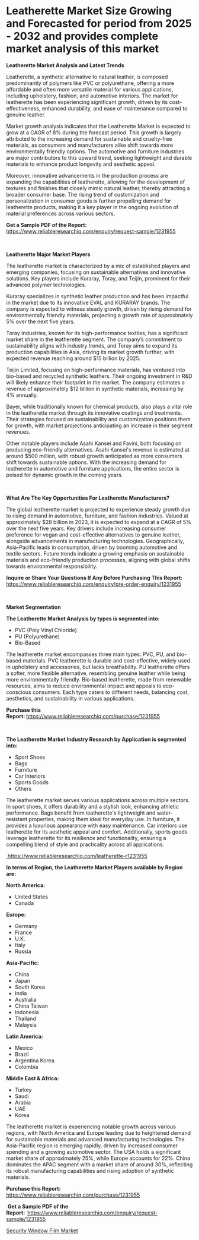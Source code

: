 <p><h1>Leatherette Market Size Growing and Forecasted for period from 2025 - 2032 and provides complete market analysis of this market</h1></p><p><strong>Leatherette Market Analysis and Latest Trends</strong></p>
<p><p>Leatherette, a synthetic alternative to natural leather, is composed predominantly of polymers like PVC or polyurethane, offering a more affordable and often more versatile material for various applications, including upholstery, fashion, and automotive interiors. The market for leatherette has been experiencing significant growth, driven by its cost-effectiveness, enhanced durability, and ease of maintenance compared to genuine leather.</p><p>Market growth analysis indicates that the Leatherette Market is expected to grow at a CAGR of 8% during the forecast period. This growth is largely attributed to the increasing demand for sustainable and cruelty-free materials, as consumers and manufacturers alike shift towards more environmentally friendly options. The automotive and furniture industries are major contributors to this upward trend, seeking lightweight and durable materials to enhance product longevity and aesthetic appeal.</p><p>Moreover, innovative advancements in the production process are expanding the capabilities of leatherette, allowing for the development of textures and finishes that closely mimic natural leather, thereby attracting a broader consumer base. The rising trend of customization and personalization in consumer goods is further propelling demand for leatherette products, making it a key player in the ongoing evolution of material preferences across various sectors.</p></p>
<p><strong>Get a Sample PDF of the Report:&nbsp;</strong> <a href="https://www.reliableresearchiq.com/enquiry/request-sample/1231955?utm_campaign=2325&utm_medium=2&utm_source=Github&utm_content=ia&utm_term=02042025&utm_id=leatherette">https://www.reliableresearchiq.com/enquiry/request-sample/1231955</a></p>
<p>&nbsp;</p>
<p><strong>Leatherette Major Market Players</strong></p>
<p><p>The leatherette market is characterized by a mix of established players and emerging companies, focusing on sustainable alternatives and innovative solutions. Key players include Kuraray, Toray, and Teijin, prominent for their advanced polymer technologies. </p><p>Kuraray specializes in synthetic leather production and has been impactful in the market due to its innovative EVAL and KURARAY brands. The company is expected to witness steady growth, driven by rising demand for environmentally friendly materials, projecting a growth rate of approximately 5% over the next five years.</p><p>Toray Industries, known for its high-performance textiles, has a significant market share in the leatherette segment. The company’s commitment to sustainability aligns with industry trends, and Toray aims to expand its production capabilities in Asia, driving its market growth further, with expected revenue reaching around $15 billion by 2025.</p><p>Teijin Limited, focusing on high-performance materials, has ventured into bio-based and recycled synthetic leathers. Their ongoing investment in R&D will likely enhance their footprint in the market. The company estimates a revenue of approximately $12 billion in synthetic materials, increasing by 4% annually.</p><p>Bayer, while traditionally known for chemical products, also plays a vital role in the leatherette market through its innovative coatings and treatments. Their strategies focused on sustainability and customization positions them for growth, with market projections anticipating an increase in their segment revenues.</p><p>Other notable players include Asahi Kansei and Favini, both focusing on producing eco-friendly alternatives. Asahi Kansei's revenue is estimated at around $500 million, with robust growth anticipated as more consumers shift towards sustainable options. With the increasing demand for leatherette in automotive and furniture applications, the entire sector is poised for dynamic growth in the coming years.</p></p>
<p>&nbsp;</p>
<p><strong>What Are The Key Opportunities For Leatherette Manufacturers?</strong></p>
<p><p>The global leatherette market is projected to experience steady growth due to rising demand in automotive, furniture, and fashion industries. Valued at approximately $28 billion in 2023, it is expected to expand at a CAGR of 5% over the next five years. Key drivers include increasing consumer preference for vegan and cost-effective alternatives to genuine leather, alongside advancements in manufacturing technologies. Geographically, Asia-Pacific leads in consumption, driven by booming automotive and textile sectors. Future trends indicate a growing emphasis on sustainable materials and eco-friendly production processes, aligning with global shifts towards environmental responsibility.</p></p>
<p><strong>Inquire or Share Your Questions If Any Before Purchasing This Report:</strong> <a href="https://www.reliableresearchiq.com/enquiry/pre-order-enquiry/1231955?utm_campaign=2325&utm_medium=2&utm_source=Github&utm_content=ia&utm_term=02042025&utm_id=leatherette">https://www.reliableresearchiq.com/enquiry/pre-order-enquiry/1231955</a></p>
<p>&nbsp;</p>
<p><strong>Market Segmentation</strong></p>
<p><strong>The Leatherette Market Analysis by types is segmented into:</strong></p>
<p><ul><li>PVC (Poly Vinyl Chloride)</li><li>PU (Polyurethane)</li><li>Bio-Based</li></ul></p>
<p><p>The leatherette market encompasses three main types: PVC, PU, and bio-based materials. PVC leatherette is durable and cost-effective, widely used in upholstery and accessories, but lacks breathability. PU leatherette offers a softer, more flexible alternative, resembling genuine leather while being more environmentally friendly. Bio-based leatherette, made from renewable resources, aims to reduce environmental impact and appeals to eco-conscious consumers. Each type caters to different needs, balancing cost, aesthetics, and sustainability in various applications.</p></p>
<p><strong>Purchase this Report:&nbsp;</strong><a href="https://www.reliableresearchiq.com/purchase/1231955?utm_campaign=2325&utm_medium=2&utm_source=Github&utm_content=ia&utm_term=02042025&utm_id=leatherette">https://www.reliableresearchiq.com/purchase/1231955</a></p>
<p>&nbsp;</p>
<p><strong>The Leatherette Market Industry Research by Application is segmented into:</strong></p>
<p><ul><li>Sport Shoes</li><li>Bags</li><li>Furniture</li><li>Car Interiors</li><li>Sports Goods</li><li>Others</li></ul></p>
<p><p>The leatherette market serves various applications across multiple sectors. In sport shoes, it offers durability and a stylish look, enhancing athletic performance. Bags benefit from leatherette's lightweight and water-resistant properties, making them ideal for everyday use. In furniture, it provides a luxurious appearance with easy maintenance. Car interiors use leatherette for its aesthetic appeal and comfort. Additionally, sports goods leverage leatherette for its resilience and functionality, ensuring a compelling blend of style and practicality across all applications.</p></p>
<p><a href="https://www.reliableresearchiq.com/leatherette-r1231955?utm_campaign=2325&utm_medium=2&utm_source=Github&utm_content=ia&utm_term=02042025&utm_id=leatherette">&nbsp;https://www.reliableresearchiq.com/leatherette-r1231955</a></p>
<p><strong>In terms of Region, the Leatherette Market Players available by Region are:</strong></p>
<p>
    <p> <strong> North America: </strong>
        <ul>
            <li>United States</li>
            <li>Canada</li>
        </ul>
        </p> 
    <p> <strong> Europe: </strong>
        <ul>
            <li>Germany</li>
            <li>France</li>
            <li>U.K.</li>
            <li>Italy</li>
            <li>Russia</li>
        </ul>
        </p> 
    <p> <strong> Asia-Pacific: </strong>
        <ul>
            <li>China</li>
            <li>Japan</li>
            <li>South Korea</li>
            <li>India</li>
            <li>Australia</li>
            <li>China Taiwan</li>
            <li>Indonesia</li>
            <li>Thailand</li>
            <li>Malaysia</li>
        </ul>
        </p> 
    <p> <strong> Latin America: </strong>
        <ul>
            <li>Mexico</li>
            <li>Brazil</li>
            <li>Argentina Korea</li>
            <li>Colombia</li>
        </ul>
        </p> 
    <p> <strong> Middle East & Africa: </strong>
        <ul>
            <li>Turkey</li>
            <li>Saudi</li>
            <li>Arabia</li>
            <li>UAE</li>
            <li>Korea</li>
        </ul>
    </p>
    </p>
<p><p>The leatherette market is experiencing notable growth across various regions, with North America and Europe leading due to heightened demand for sustainable materials and advanced manufacturing technologies. The Asia-Pacific region is emerging rapidly, driven by increased consumer spending and a growing automotive sector. The USA holds a significant market share of approximately 25%, while Europe accounts for 22%. China dominates the APAC segment with a market share of around 30%, reflecting its robust manufacturing capabilities and rising adoption of synthetic materials.</p></p>
<p><strong>Purchase this Report: </strong><a href="https://www.reliableresearchiq.com/purchase/1231955?utm_campaign=2325&utm_medium=2&utm_source=Github&utm_content=ia&utm_term=02042025&utm_id=leatherette">https://www.reliableresearchiq.com/purchase/1231955</a></p>
<p>&nbsp;<strong>Get a Sample PDF of the Report:&nbsp;&nbsp;</strong><a href="https://www.reliableresearchiq.com/enquiry/request-sample/1231955?utm_campaign=2325&utm_medium=2&utm_source=Github&utm_content=ia&utm_term=02042025&utm_id=leatherette">https://www.reliableresearchiq.com/enquiry/request-sample/1231955</a></p>
<p><strong></strong></p>
<p><p><a href="https://github.com/kathiestrine5ty/Market-Research-Report-List-2/blob/main/security-window-film-market.md?utm_campaign=2325&utm_medium=2&utm_source=Github&utm_content=ia&utm_term=02042025&utm_id=leatherette">Security Window Film Market</a></p></p>